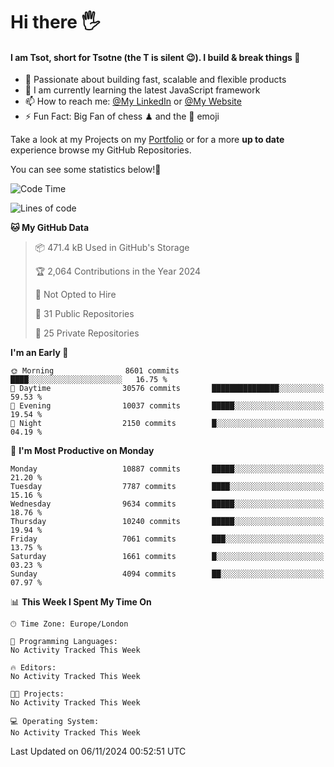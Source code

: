 # Hi there :raised_hand_with_fingers_splayed:
#### I am Tsot, short for Tsotne (the T is silent :wink:). I build & break things :space_invader:
- :telescope: Passionate about building fast, scalable and flexible products
- :seedling: I am currently learning the latest JavaScript framework 
- :mailbox: How to reach me: [@My LinkedIn](https://www.linkedin.com/in/tsotne-gvadzabia/) or [@My Website](https://tsotne.co.uk/contact)
- :zap: Fun Fact: Big Fan of chess ♟ and the 👾 emoji

Take a look at my Projects on my [Portfolio](https://tsotne.co.uk/) or for a more **up to date** experience browse my GitHub Repositories.

You can see some statistics below!:space_invader:
<!--START_SECTION:waka-->
![Code Time](http://img.shields.io/badge/Code%20Time-761%20hrs%202%20mins-blue)

![Lines of code](https://img.shields.io/badge/From%20Hello%20World%20I%27ve%20Written-16.8%20million%20lines%20of%20code-blue)

**🐱 My GitHub Data** 

> 📦 471.4 kB Used in GitHub's Storage 
 > 
> 🏆 2,064 Contributions in the Year 2024
 > 
> 🚫 Not Opted to Hire
 > 
> 📜 31 Public Repositories 
 > 
> 🔑 25 Private Repositories 
 > 
**I'm an Early 🐤** 

```text
🌞 Morning                8601 commits        ████░░░░░░░░░░░░░░░░░░░░░   16.75 % 
🌆 Daytime                30576 commits       ███████████████░░░░░░░░░░   59.53 % 
🌃 Evening                10037 commits       █████░░░░░░░░░░░░░░░░░░░░   19.54 % 
🌙 Night                  2150 commits        █░░░░░░░░░░░░░░░░░░░░░░░░   04.19 % 
```
📅 **I'm Most Productive on Monday** 

```text
Monday                   10887 commits       █████░░░░░░░░░░░░░░░░░░░░   21.20 % 
Tuesday                  7787 commits        ████░░░░░░░░░░░░░░░░░░░░░   15.16 % 
Wednesday                9634 commits        █████░░░░░░░░░░░░░░░░░░░░   18.76 % 
Thursday                 10240 commits       █████░░░░░░░░░░░░░░░░░░░░   19.94 % 
Friday                   7061 commits        ███░░░░░░░░░░░░░░░░░░░░░░   13.75 % 
Saturday                 1661 commits        █░░░░░░░░░░░░░░░░░░░░░░░░   03.23 % 
Sunday                   4094 commits        ██░░░░░░░░░░░░░░░░░░░░░░░   07.97 % 
```


📊 **This Week I Spent My Time On** 

```text
🕑︎ Time Zone: Europe/London

💬 Programming Languages: 
No Activity Tracked This Week

🔥 Editors: 
No Activity Tracked This Week

🐱‍💻 Projects: 
No Activity Tracked This Week

💻 Operating System: 
No Activity Tracked This Week
```


 Last Updated on 06/11/2024 00:52:51 UTC
<!--END_SECTION:waka-->

